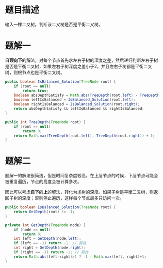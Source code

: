 # 题目描述

输入一棵二叉树，判断该二叉树是否是平衡二叉树。

# 题解一

**自顶向下**的解法。对每个节点首先求左右子树的深度之差，然后递归判断左右子树是否是平衡二叉树，如果左右子树深度之差小于2，并且左右子树都是平衡二叉树，则根节点也是平衡二叉树。

```java
public boolean IsBalanced_Solution(TreeNode root) {
    if (root == null)
        return true;
    boolean absDepthSatisfy = Math.abs(TreeDepth(root.left) - TreeDepth(root.right)) < 2;
    boolean leftIsBalanced = IsBalanced_Solution(root.left);
    boolean rightIsBalanced = IsBalanced_Solution(root.right);
    return absDepthSatisfy && leftIsBalanced && rightIsBalanced;
}

public int TreeDepth(TreeNode root) {
    if (root == null)
        return 0;
    return Math.max(TreeDepth(root.left), TreeDepth(root.right)) + 1;
}
```
# 题解二

题解一的解法很简洁，但是时间复杂度较高，在上层节点的时候，下层节点可能会被重复遍历，节点的高度会被计算多次。

因此可以考虑**自下向上**的解法，转化为求树的深度。如果子树是平衡二叉树，则返回子树的深度；否则停止遍历，这样每个节点最多只访问一次。

```java
public boolean IsBalanced_Solution(TreeNode root) {
    return GetDepth(root) != -1;
}

private int GetDepth(TreeNode node) {
    if (node == null)
        return 0;
    int left = GetDepth(node.left);
    if (left == -1) return -1; // 剪枝
    int right = GetDepth(node.right);
    if (right == -1) return -1; // 剪枝
    return Math.abs(left-right)>1 ? -1 : Math.max(left, right)+1;
}
```